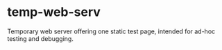 # temp-web-serv
Temporary web server offering one static test page, intended for ad-hoc testing and debugging.

